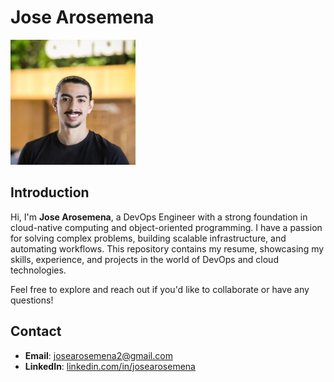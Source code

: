 # Jose Arosemena 
![Profile Picture](ProHeadshot.jfif)
## Introduction

Hi, I'm **Jose Arosemena**, a DevOps Engineer with a strong foundation in cloud-native computing and object-oriented programming. I have a passion for solving complex problems, building scalable infrastructure, and automating workflows. This repository contains my resume, showcasing my skills, experience, and projects in the world of DevOps and cloud technologies.

Feel free to explore and reach out if you'd like to collaborate or have any questions!

## Contact

- **Email**: josearosemena2@gmail.com
- **LinkedIn**: [linkedin.com/in/josearosemena](https://www.linkedin.com/in/jose-arosemena/)
